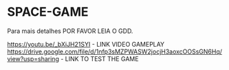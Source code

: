 # SPACE-GAME

Para mais detalhes POR FAVOR LEIA O GDD.

https://youtu.be/_bXiJH21SYI - LINK VIDEO GAMEPLAY
https://drive.google.com/file/d/1nfp3sMZPWASW2jocjH3aoxcOOSsGN6Hq/view?usp=sharing  - LINK TO TEST THE GAME

